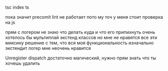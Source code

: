 tsc index ts

пока значит precomit lint не работает пото му точ у меня стоит проверка на js

прям с логером не знаю что делать куда и что его припихнуть 
очень хотелось бы мультиплай экстенд классов
но мне не нравятся все эти миксину
решение с тем, что вся моя функциональность изначально экстендит логер мне неочень нравится

Unregister dispatch достаточно магический, нужно прям знать что ты хочешь удалить 